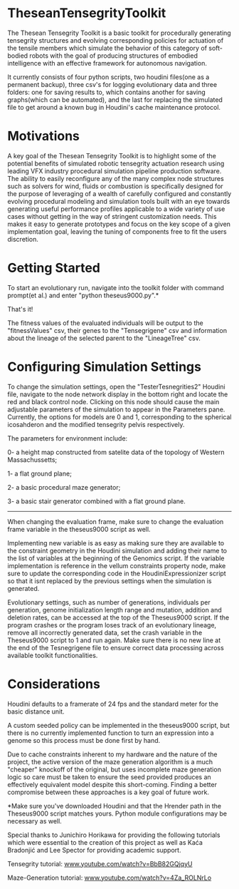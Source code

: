 # TheseanTensegrityToolkit
 

 
The Thesean Tensegrity Toolkit is a basic toolkit for procedurally generating tensegrity structures and evolving corresponding policies for actuation of the tensile members which simulate the behavior of this category of soft-bodied robots with the goal of producing structures of embodied intelligence with an effective framework for autonomous navigation.

It currently consists of four python scripts, two houdini files(one as a permanent backup), three csv's for logging evolutionary data and three folders: one for saving results to, which contains another for saving graphs(which can be automated), and the last for replacing the simulated file to get around a known bug in Houdini's cache maintenance protocol.

# Motivations

A key goal of the Thesean Tensegrity Toolkit is to highlight some of the potential benefits of simulated robotic tensegrity actuation research using leading VFX industry procedural simulation pipeline production software. The ability to easily reconfigure any of the many complex node structures such as solvers for wind, fluids or combustion is specifically designed for the purpose of leveraging of a wealth of carefully configured and constantly evolving procedural modeling and simulation tools built with an eye towards generating useful performance profiles applicable to a wide variety of use cases without getting in the way of stringent customization needs. This makes it easy to generate prototypes and focus on the key scope of a given implementation goal, leaving the tuning of components free to fit the users discretion.

# Getting Started

To start an evolutionary run, navigate into the toolkit folder with command prompt(et al.) and enter "python theseus9000.py".*

That's it!

The fitness values of the evaluated individuals will be output to the "fitnessValues" csv, their genes to the "Tensegrigene" csv and information about the lineage of the selected parent to the "LineageTree" csv.

# Configuring Simulation Settings

To change the simulation settings, open the "TesterTesnegrities2" Houdini file, navigate to the node network display in the bottom right and locate the red and black control node. Clicking on this node should cause the main adjustable parameters of the simulation to appear in the Parameters pane. Currently, the options for models are 0 and 1, corresponding to the spherical icosahderon and the modified tensegrity pelvis respectively. 



The parameters for environment include: 

0- a height map constructed from satelite data of the topology of Western Massachussetts;

1- a flat ground plane;

2- a basic procedural maze generator;

3- a basic stair generator combined with a flat ground plane.

---------------------------------------

When changing the evaluation frame, make sure to change the evaluation frame variable in the theseus9000 script as well. 

Implementing new variable is as easy as making sure they are available to the constraint geometry in the Houdini simulation and adding their name to the list of variables at the beginning of the Genomics script. If the variable implementation is reference in the vellum constraints property node, make sure to update the corresponding code in the HoudiniExpressionizer script so that it isnt replaced by the previous settings when the simulation is generated.

Evolutionary settings, such as number of generations, individuals per generation, genome initialization length range and mutation, addition and deletion rates, can be accessed at the top of the Theseus9000 script. If the program crashes or the program loses track of an evolutionary lineage, remove all incorrectly generated data, set the crash variable in the Theseus9000 script to 1 and run again. Make sure there is no new line at the end of the Tesnegrigene file to ensure correct data processing across available toolkit functionalities.

# Considerations

Houdini defaults to a framerate of 24 fps and the standard meter for the basic distance unit. 

A custom seeded policy can be implemented in the theseus9000 script, but there is no currently implemented function to turn an expression into a genome so this process must be done first by hand.

Due to cache constraints inherent to my hardware and the nature of the project, the active version of the maze generation algorithm is a much "cheaper" knockoff of the original, but uses incomplete maze generation logic so care must be taken to ensure the seed provided produces an effectively equivalent model despite this short-coming. Finding a better compromise between these approaches is a key goal of future work.

*Make sure you've downloaded Houdini and that the Hrender path in the Theseus9000 script matches yours. Python module configurations may be necessary as well.

Special thanks to Junichiro Horikawa for providing the following tutorials which were essential to the creation of this project as well as Kaća Bradonjić and Lee Spector for providing academic support.

Tensegrity tutorial:
www.youtube.com/watch?v=BbB82GQjqyU

Maze-Generation tutorial:
www.youtube.com/watch?v=4Za_ROLNrLo
